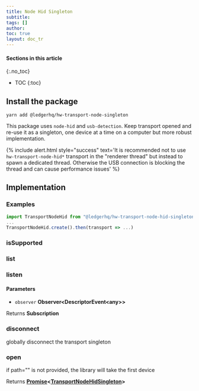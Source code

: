 ```yaml
---
title: Node Hid Singleton
subtitle:
tags: []
author:
toc: true
layout: doc_tr
---
```


#### Sections in this article
{:.no_toc}
* TOC
{:toc}

## Install the package

`yarn add @ledgerhq/hw-transport-node-singleton`

This package uses `node-hid` and `usb-detection`. Keep transport opened and re-use it as a singleton, one device at a time on a computer but more robust implementation.

<!--  -->
{% include alert.html style="success" text='It is recommended not to use <code>hw-transport-node-hid\*</code> transport in the "renderer thread" but instead to spawn a dedicated thread. Otherwise the USB connection is blocking the thread and can cause performance issues' %}
<!--  -->

## Implementation

### Examples

```javascript
import TransportNodeHid from "@ledgerhq/hw-transport-node-hid-singleton";
...
TransportNodeHid.create().then(transport => ...)
```

### isSupported

### list

### listen

#### Parameters

-   `observer` **Observer&lt;DescriptorEvent&lt;any>>**

Returns **Subscription**

### disconnect

globally disconnect the transport singleton

### open

if path="" is not provided, the library will take the first device

Returns **[Promise](https://developer.mozilla.org/docs/Web/JavaScript/Reference/Global_Objects/Promise)&lt;[TransportNodeHidSingleton](#transportnodehidsingleton)>**

